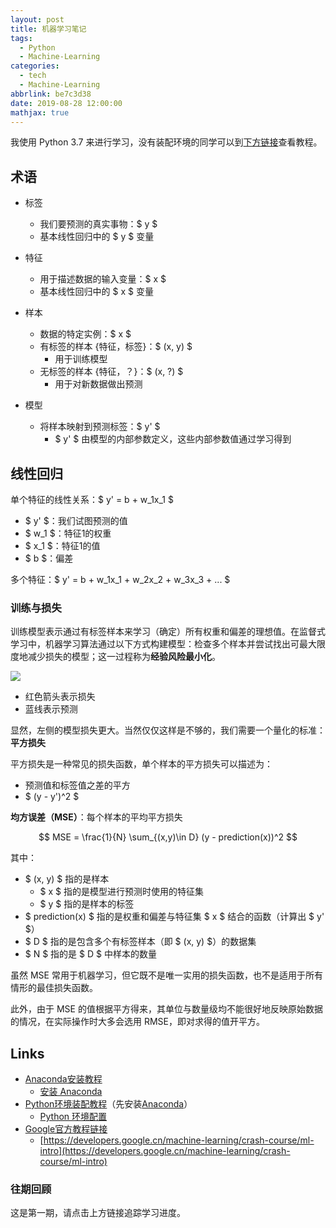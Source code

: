 ```yaml
---
layout: post
title: 机器学习笔记
tags:
  - Python
  - Machine-Learning
categories:
  - tech
  - Machine-Learning
abbrlink: be7c3d38
date: 2019-08-28 12:00:00
mathjax: true
---
```


我使用 Python 3.7 来进行学习，没有装配环境的同学可以到[下方链接](#Links)查看教程。

## 术语

* 标签
  * 我们要预测的真实事物：$ y $
  * 基本线性回归中的 $ y $ 变量
  
* 特征
  * 用于描述数据的输入变量：$ x $
  * 基本线性回归中的 $ x $ 变量

* 样本
  * 数据的特定实例：$ x $
  * 有标签的样本 {特征，标签}：$ (x, y) $
    * 用于训练模型
  * 无标签的样本 {特征，？}：$ (x, ?) $
    * 用于对新数据做出预测

* 模型
  * 将样本映射到预测标签：$ y' $
    * $ y' $ 由模型的内部参数定义，这些内部参数值通过学习得到

## 线性回归

单个特征的线性关系：$ y' = b + w_1x_1 $

* $ y' $：我们试图预测的值
* $ w_1 $：特征1的权重
* $ x_1 $：特征1的值
* $ b $：偏差

多个特征：$ y' = b + w_1x_1 + w_2x_2 + w_3x_3 + ... $

### 训练与损失

训练模型表示通过有标签样本来学习（确定）所有权重和偏差的理想值。在监督式学习中，机器学习算法通过以下方式构建模型：检查多个样本并尝试找出可最大限度地减少损失的模型；这一过程称为**经验风险最小化**。

![][pic-1]

* 红色箭头表示损失
* 蓝线表示预测

显然，左侧的模型损失更大。当然仅仅这样是不够的，我们需要一个量化的标准：**平方损失**

平方损失是一种常见的损失函数，单个样本的平方损失可以描述为：

* 预测值和标签值之差的平方
* $ (y - y')^2 $

**均方误差（MSE）**：每个样本的平均平方损失

$$ MSE = \frac{1}{N} \sum_{(x,y)\in D} (y - prediction(x))^2 $$

其中：

* $ (x, y) $ 指的是样本
  * $ x $ 指的是模型进行预测时使用的特征集
  * $ y $ 指的是样本的标签
* $ prediction(x) $ 指的是权重和偏差与特征集 $ x $ 结合的函数（计算出 $ y' $）
* $ D $ 指的是包含多个有标签样本（即 $ (x, y) $）的数据集
* $ N $ 指的是 $ D $ 中样本的数量

虽然 MSE 常用于机器学习，但它既不是唯一实用的损失函数，也不是适用于所有情形的最佳损失函数。

此外，由于 MSE 的值根据平方得来，其单位与数量级均不能很好地反映原始数据的情况，在实际操作时大多会选用 RMSE，即对求得的值开平方。

## Links

* [Anaconda安装教程](https://wilfredshen.cn/articles/d7e9d673/)
  * [安装 Anaconda](https://wilfredshen.cn/articles/d7e9d673/)
* [Python环境装配教程](https://wilfredshen.cn/articles/f1618c57/)（先安装[Anaconda](https://wilfredshen.cn/articles/d7e9d673/)）
  * [Python 环境配置](https://wilfredshen.cn/articles/f1618c57/)
* [Google官方教程链接](https://developers.google.cn/machine-learning/crash-course/ml-intro)
  * [https://developers.google.cn/machine-learning/crash-course/ml-intro](https://developers.google.cn/machine-learning/crash-course/ml-intro)

### 往期回顾

这是第一期，请点击上方链接追踪学习进度。

[pic-1]: http://static.wilfredshen.cn/images/%E6%9C%BA%E5%99%A8%E5%AD%A6%E4%B9%A0%E7%AC%94%E8%AE%B0%EF%BC%88%E4%B8%80%EF%BC%89/pic-1.png
